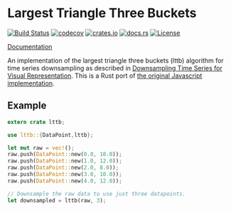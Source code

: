 # Largest Triangle Three Buckets

[![Build Status](https://travis-ci.org/jeromefroe/lttb-rs.svg?branch=master)](https://travis-ci.org/jeromefroe/lttb-rs)
[![codecov](https://codecov.io/gh/jeromefroe/lttb-rs/branch/master/graph/badge.svg)](https://codecov.io/gh/jeromefroe/lttb-rs)
[![crates.io](https://img.shields.io/crates/v/lttb.svg)](https://crates.io/crates/lttb/)
[![docs.rs](https://docs.rs/lttb/badge.svg)](https://docs.rs/lttb/)
[![License](https://img.shields.io/badge/license-MIT-blue.svg)](https://raw.githubusercontent.com/jeromefroe/lttb-rs/master/LICENSE)

[Documentation](https://docs.rs/lttb/)

An implementation of the largest triangle three buckets (lttb)
algorithm for time series downsampling as described in
[Downsampling Time Series for Visual Representation](https://skemman.is/bitstream/1946/15343/3/SS_MSthesis.pdf).
This is a Rust port of
[the original Javascript implementation](https://github.com/sveinn-steinarsson/flot-downsample).

## Example

``` rust
extern crate lttb;

use lttb::{DataPoint,lttb};

let mut raw = vec!();
raw.push(DataPoint::new(0.0, 10.0));
raw.push(DataPoint::new(1.0, 12.0));
raw.push(DataPoint::new(2.0, 8.0));
raw.push(DataPoint::new(3.0, 10.0));
raw.push(DataPoint::new(4.0, 12.0));

// Downsample the raw data to use just three datapoints.
let downsampled = lttb(raw, 3);
```

